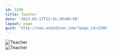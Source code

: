 ```yaml
---
id: 3286
title: Teacher
date: '2023-03-17T13:45:39+00:00'
layout: page
guid: 'http://new.andydixon.com/?page_id=3286'
---
```


![Teacher](https://i0.wp.com/assets.g8x2.ldn.idrivee2-23.com/posters/Teacher%2001.jpg?w=1200&ssl=1 "Teacher")  
![Teacher](https://i0.wp.com/assets.g8x2.ldn.idrivee2-23.com/posters/Teacher%2002.jpg?w=1200&ssl=1 "Teacher")